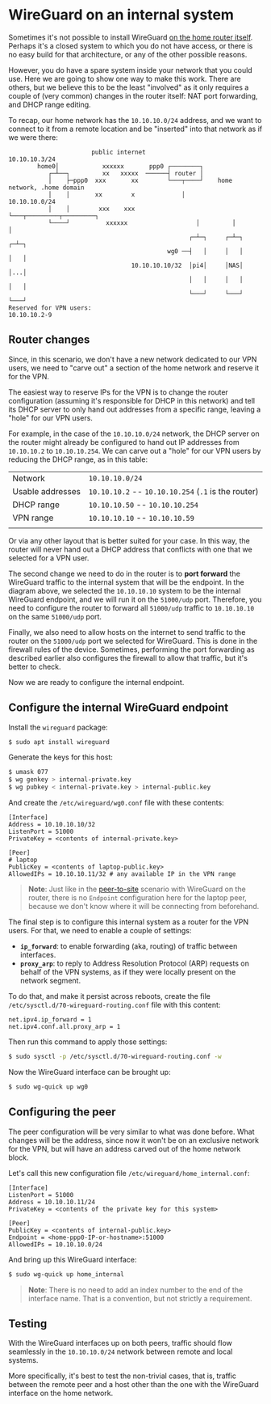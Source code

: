 # WireGuard on an internal system

Sometimes it's not possible to install WireGuard [on the home router itself](wireguard-vpn-peer-to-site-on-router.md). Perhaps it's a closed system to which you do not have access, or there is no easy build for that architecture, or any of the other possible reasons.

However, you do have a spare system inside your network that you could use. Here we are going to show one way to make this work. There are others, but we believe this to be the least "involved" as it only requires a couple of (very common) changes in the router itself: NAT port forwarding, and DHCP range editing.

To recap, our home network has the `10.10.10.0/24` address, and we want to connect to it from a remote location and be "inserted" into that network as if we were there:

```
                       public internet
10.10.10.3/24
        home0│            xxxxxx       ppp0 ┌────────┐
           ┌─┴──┐         xx   xxxxx  ──────┤ router │
           │    ├─ppp0  xxx       xx        └───┬────┘    home network, .home domain
           │    │       xx        x             │         10.10.10.0/24
           │    │        xxx    xxx             └───┬─────────┬─────────┐
           └────┘          xxxxxx                   │         │         │
                                                  ┌─┴─┐     ┌─┴─┐     ┌─┴─┐
                                            wg0 ──┤   │     │   │     │   │
                                  10.10.10.10/32  │pi4│     │NAS│     │...│
                                                  │   │     │   │     │   │
                                                  └───┘     └───┘     └───┘
Reserved for VPN users:
10.10.10.2-9
```

## Router changes

Since, in this scenario, we don't have a new network dedicated to our VPN users, we need to "carve out" a section of the home network and reserve it for the VPN.

The easiest way to reserve IPs for the VPN is to change the router configuration (assuming it's responsible for DHCP in this network) and tell its DHCP server to only hand out addresses from a specific range, leaving a "hole" for our VPN users.

For example, in the case of the `10.10.10.0/24` network, the DHCP server on the router might already be configured to hand out IP addresses from `10.10.10.2` to `10.10.10.254`. We can carve out a "hole" for our VPN users by reducing the DHCP range, as in this table:

|||
|---|---|
| Network | `10.10.10.0/24` |
| Usable addresses | `10.10.10.2` -- `10.10.10.254` (`.1` is the router) |
| DHCP range | `10.10.10.50` -- `10.10.10.254` |
| VPN range | `10.10.10.10` -- `10.10.10.59` |
|||

Or via any other layout that is better suited for your case. In this way, the router will never hand out a DHCP address that conflicts with one that we selected for a VPN user.

The second change we need to do in the router is to **port forward** the WireGuard traffic to the internal system that will be the endpoint. In the diagram above, we selected the `10.10.10.10` system to be the internal WireGuard endpoint, and we will run it on the `51000/udp` port. Therefore, you need to configure the router to forward all `51000/udp` traffic to `10.10.10.10` on the same `51000/udp` port.

Finally, we also need to allow hosts on the internet to send traffic to the router on the `51000/udp` port we selected for WireGuard. This is done in the firewall rules of the device. Sometimes, performing the port forwarding as described earlier also configures the firewall to allow that traffic, but it's better to check.

Now we are ready to configure the internal endpoint.

## Configure the internal WireGuard endpoint

Install the `wireguard` package:

```bash
$ sudo apt install wireguard
```

Generate the keys for this host:

```bash
$ umask 077
$ wg genkey > internal-private.key
$ wg pubkey < internal-private.key > internal-public.key
```

And create the `/etc/wireguard/wg0.conf` file with these contents:

```
[Interface]
Address = 10.10.10.10/32
ListenPort = 51000
PrivateKey = <contents of internal-private.key>

[Peer]
# laptop
PublicKey = <contents of laptop-public.key>
AllowedIPs = 10.10.10.11/32 # any available IP in the VPN range
```

> **Note**:
> Just like in the [peer-to-site](wireguard-vpn-peer-to-site-on-router.md) scenario with WireGuard on the router, there is no `Endpoint` configuration here for the laptop peer, because we don't know where it will be connecting from beforehand.

The final step is to configure this internal system as a router for the VPN users. For that, we need to enable a couple of settings:

- **`ip_forward`**: to enable forwarding (aka, routing) of traffic between interfaces.
- **`proxy_arp`**: to reply to Address Resolution Protocol (ARP) requests on behalf of the VPN systems, as if they were locally present on the network segment.

To do that, and make it persist across reboots, create the file `/etc/sysctl.d/70-wireguard-routing.conf` file with this content:

```
net.ipv4.ip_forward = 1
net.ipv4.conf.all.proxy_arp = 1
```

Then run this command to apply those settings:

```bash
$ sudo sysctl -p /etc/sysctl.d/70-wireguard-routing.conf -w
```

Now the WireGuard interface can be brought up:

```bash
$ sudo wg-quick up wg0
```

## Configuring the peer

The peer configuration will be very similar to what was done before. What changes will be the address, since now it won't be on an exclusive network for the VPN, but will have an address carved out of the home network block.

Let's call this new configuration file `/etc/wireguard/home_internal.conf`:

```
[Interface]
ListenPort = 51000
Address = 10.10.10.11/24
PrivateKey = <contents of the private key for this system>

[Peer]
PublicKey = <contents of internal-public.key>
Endpoint = <home-ppp0-IP-or-hostname>:51000
AllowedIPs = 10.10.10.0/24
```

And bring up this WireGuard interface:

```bash
$ sudo wg-quick up home_internal
```

> **Note**:
> There is no need to add an index number to the end of the interface name. That is a convention, but not strictly a requirement.

## Testing

With the WireGuard interfaces up on both peers, traffic should flow seamlessly in the `10.10.10.0/24` network between remote and local systems.

More specifically, it's best to test the non-trivial cases, that is, traffic between the remote peer and a host other than the one with the WireGuard interface on the home network.
